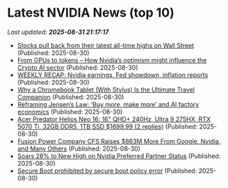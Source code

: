# Latest NVIDIA News (top 10)
_Last updated: **2025-08-31 21:17:17**_

- [Stocks pull back from their latest all-time highs on Wall Street](https://www.bostonherald.com/2025/08/30/stocks-pull-back-from-their-latest-all-time-highs-on-wall-street/) (Published: 2025-08-30)
- [From GPUs to tokens – How Nvidia’s optimism might influence the Crypto AI sector](https://ambcrypto.com/from-gpus-to-tokens-how-nvidias-optimism-might-influence-the-crypto-ai-sector/) (Published: 2025-08-30)
- [WEEKLY RECAP: Nvidia earnings, Fed showdown, inflation reports](https://biztoc.com/x/2f3bf0f6fb7dea83) (Published: 2025-08-30)
- [Why a Chromebook Tablet (With Stylus) Is the Ultimate Travel Companion](https://www.howtogeek.com/a-chromebook-tablet-with-a-usi-stylus-is-my-perfect-travel-computer/) (Published: 2025-08-30)
- [Reframing Jensen’s Law: ‘Buy more, make more’ and AI factory economics](https://siliconangle.com/2025/08/30/reframing-jensens-law-buy-make-ai-factory-economics/) (Published: 2025-08-30)
- [Acer Predator Helios Neo 16: 16" QHD+ 240Hz, Ultra 9 275HX, RTX 5070 Ti, 32GB DDR5, 1TB SSD $1699.99 (2 replies)](https://slickdeals.net/f/18568378-acer-predator-helios-neo-16-16-qhd-240hz-ultra-9-275hx-rtx-5070-ti-32gb-ddr5-1tb-ssd-1699-99) (Published: 2025-08-30)
- [Fusion Power Company CFS Raises $863M More From Google, Nvidia, and Many Others](https://hardware.slashdot.org/story/25/08/30/1751217/fusion-power-company-cfs-raises-863m-more-from-google-nvidia-and-many-others) (Published: 2025-08-30)
- [Soars 28% to New High on Nvidia Preferred Partner Status](https://biztoc.com/x/a8be799c4f247fba) (Published: 2025-08-30)
- [Secure Boot prohibited by secure boot policy error](https://askubuntu.com/questions/1555252/secure-boot-prohibited-by-secure-boot-policy-error) (Published: 2025-08-30)
